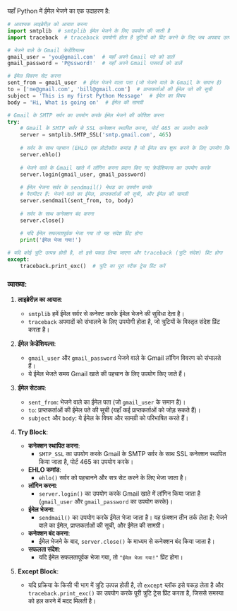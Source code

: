 यहाँ Python में ईमेल भेजने का एक उदाहरण है:

```python
# आवश्यक लाइब्रेरीज़ को आयात करना
import smtplib  # smtplib ईमेल भेजने के लिए उपयोग की जाती है
import traceback  # traceback उपयोगी होता है त्रुटियों को प्रिंट करने के लिए जब अपवाद उत्पन्न होते हैं

# भेजने वाले के Gmail क्रेडेंशियल्स
gmail_user = 'you@gmail.com'  # यहाँ अपने Gmail पते को डालें
gmail_password = 'P@ssword!'  # यहाँ अपने Gmail पासवर्ड को डालें

# ईमेल विवरण सेट करना
sent_from = gmail_user  # ईमेल भेजने वाला पता (जो भेजने वाले के Gmail के समान है)
to = ['me@gmail.com', 'bill@gmail.com']  # प्राप्तकर्ताओं की ईमेल पते की सूची
subject = 'This is my first Python Message'  # ईमेल का विषय
body = 'Hi, What is going on'  # ईमेल की सामग्री

# Gmail के SMTP सर्वर का उपयोग करके ईमेल भेजने की कोशिश करना
try:
    # Gmail के SMTP सर्वर से SSL कनेक्शन स्थापित करना, पोर्ट 465 का उपयोग करके
    server = smtplib.SMTP_SSL('smtp.gmail.com', 465)
    
    # सर्वर के साथ पहचान (EHLO एक प्रोटोकॉल कमांड है जो ईमेल सत्र शुरू करने के लिए उपयोग किया जाता है)
    server.ehlo()
    
    # भेजने वाले के Gmail खाते में लॉगिन करना प्रदान किए गए क्रेडेंशियल्स का उपयोग करके
    server.login(gmail_user, gmail_password)
    
    # ईमेल भेजना सर्वर के sendmail() मेथड का उपयोग करके
    # पैरामीटर हैं: भेजने वाले का ईमेल, प्राप्तकर्ताओं की सूची, और ईमेल की सामग्री
    server.sendmail(sent_from, to, body)
    
    # सर्वर के साथ कनेक्शन बंद करना
    server.close()
    
    # यदि ईमेल सफलतापूर्वक भेजा गया तो यह संदेश प्रिंट होगा
    print('ईमेल भेजा गया!')

# यदि कोई त्रुटि उत्पन्न होती है, तो इसे पकड़ लिया जाएगा और traceback (त्रुटि संदेश) प्रिंट होगा
except:
    traceback.print_exc()  # त्रुटि का पूरा स्टैक ट्रेस प्रिंट करें
```

### व्याख्या:

1. **लाइब्रेरीज़ का आयात**:
   - `smtplib` हमें ईमेल सर्वर से कनेक्ट करके ईमेल भेजने की सुविधा देता है।
   - `traceback` अपवादों को संभालने के लिए उपयोगी होता है, जो त्रुटियों के विस्तृत संदेश प्रिंट करता है।

2. **ईमेल क्रेडेंशियल्स**:
   - `gmail_user` और `gmail_password` भेजने वाले के Gmail लॉगिन विवरण को संभालते हैं।
   - ये ईमेल भेजते समय Gmail खाते की पहचान के लिए उपयोग किए जाते हैं।

3. **ईमेल सेटअप**:
   - `sent_from`: भेजने वाले का ईमेल पता (जो `gmail_user` के समान है)।
   - `to`: प्राप्तकर्ताओं की ईमेल पते की सूची (यहाँ कई प्राप्तकर्ताओं को जोड़ सकते हैं)।
   - `subject` और `body`: ये ईमेल के विषय और सामग्री को परिभाषित करते हैं।

4. **Try Block**:
   - **कनेक्शन स्थापित करना**: 
     - `SMTP_SSL` का उपयोग करके Gmail के SMTP सर्वर के साथ SSL कनेक्शन स्थापित किया जाता है, पोर्ट 465 का उपयोग करके।
   - **EHLO कमांड**: 
     - `ehlo()` सर्वर को पहचानने और सत्र सेट करने के लिए भेजा जाता है।
   - **लॉगिन करना**: 
     - `server.login()` का उपयोग करके Gmail खाते में लॉगिन किया जाता है (`gmail_user` और `gmail_password` का उपयोग करके)।
   - **ईमेल भेजना**: 
     - `sendmail()` का उपयोग करके ईमेल भेजा जाता है। यह फ़ंक्शन तीन तर्क लेता है: भेजने वाले का ईमेल, प्राप्तकर्ताओं की सूची, और ईमेल की सामग्री।
   - **कनेक्शन बंद करना**: 
     - ईमेल भेजने के बाद, `server.close()` के माध्यम से कनेक्शन बंद किया जाता है।
   - **सफलता संदेश**: 
     - यदि ईमेल सफलतापूर्वक भेजा गया, तो `"ईमेल भेजा गया!"` प्रिंट होगा।

5. **Except Block**:
   - यदि प्रक्रिया के किसी भी भाग में त्रुटि उत्पन्न होती है, तो `except` ब्लॉक इसे पकड़ लेता है और `traceback.print_exc()` का उपयोग करके पूरी त्रुटि ट्रेस प्रिंट करता है, जिससे समस्या को हल करने में मदद मिलती है।
